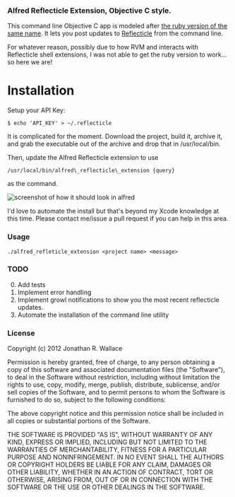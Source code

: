 ### Alfred Reflecticle Extension, Objective C style.

This command line Objective C app is modeled after [the ruby version of the same
name](https://github.com/highgroove/alfred_reflecticle_extension).  It lets you
post updates to [Reflecticle](http://reflecticle.com) from the command line.

For whatever reason, possibly due to how RVM and interacts with Reflecticle
shell extensions, I was not able to get the ruby version to work... so here we
are!

# Installation

Setup your API Key:

    $ echo 'API_KEY' > ~/.reflecticle

It is complicated for the moment.  Download the project, build it, archive it,
and grab the executable out of the archive and drop that in /usr/local/bin.

Then, update the Alfred Reflecticle extension to use 

    /usr/local/bin/alfred\_reflecticle\_extension {query}

as the command.

![screenshot of how it should look in alfred](https://img.skitch.com/20120708-xegs2q2869iqnks1seip4hy4ut.png "how it should look in alfred")

I'd love to automate the install but that's beyond my Xcode knowledge at this
time.  Please contact me/issue a pull request if you can help in this area.

### Usage

    ./alfred_refleticle_extension <project name> <message>

### TODO

 0. Add tests
 1. Implement error handling
 2. Implement growl notifications to show you the most recent reflecticle updates.
 3. Automate the installation of the command line utility

###  License
 Copyright (c) 2012 Jonathan R. Wallace

 Permission is hereby granted, free of charge, to any person obtaining a copy of
 this software and associated documentation files (the "Software"), to deal in
 the Software without restriction, including without limitation the rights to
 use, copy, modify, merge, publish, distribute, sublicense, and/or sell copies
 of the Software, and to permit persons to whom the Software is furnished to do
 so, subject to the following conditions:

 The above copyright notice and this permission notice shall be included in all
 copies or substantial portions of the Software.

 THE SOFTWARE IS PROVIDED "AS IS", WITHOUT WARRANTY OF ANY KIND, EXPRESS OR
 IMPLIED, INCLUDING BUT NOT LIMITED TO THE WARRANTIES OF MERCHANTABILITY,
 FITNESS FOR A PARTICULAR PURPOSE AND NONINFRINGEMENT. IN NO EVENT SHALL THE
 AUTHORS OR COPYRIGHT HOLDERS BE LIABLE FOR ANY CLAIM, DAMAGES OR OTHER
 LIABILITY, WHETHER IN AN ACTION OF CONTRACT, TORT OR OTHERWISE, ARISING FROM,
 OUT OF OR IN CONNECTION WITH THE SOFTWARE OR THE USE OR OTHER DEALINGS IN THE
 SOFTWARE.
